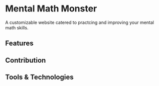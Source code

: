 # Mental Math Monster 

A customizable website catered to practcing and improving your mental math skills.

## Features

## Contribution

## Tools & Technologies
